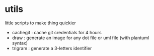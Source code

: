 # utils

little scripts to make thing quickier

* cachegit : cache git credentials for 4 hours
* draw : generate an image for any dot file or uml file (with plantuml syntax)
* trigram : generate a 3-letters identifier
